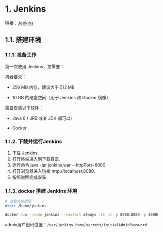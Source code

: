# 1. Jenkins
链接：[Jenkins](https://www.jenkins.io/zh/doc/tutorials/)

## 1.1. 搭建环境
### 1.1.1. 准备工作
第一次使用 Jenkins，您需要：
    
机器要求：

- 256 MB 内存，建议大于 512 MB

- 10 GB 的硬盘空间（用于 Jenkins 和 Docker 镜像）

需要安装以下软件：
     
- Java 8 ( JRE 或者 JDK 都可以)

- Docker
    
### 1.1.2. 下载并运行Jenkins
1. 下载 Jenkins.
2. 打开终端进入到下载目录.
3. 运行命令 java -jar jenkins.war --httpPort=8080.
4. 打开浏览器进入链接 http://localhost:8080.
5. 按照说明完成安装.

### 1.1.3. docker 搭建 Jenkins 环境
```bash
# 注意文件权限
mkdir /home/jenkins

docker run --name jenkins --restart always -it -d -p 8080:8080 -p 50000:50000 -v /home/jenkins:/var/jenkins_home jenkins/jenkins:latest

```

admin用户密码位置：`/var/jenkins_home/secrets/initialAdminPassword`
